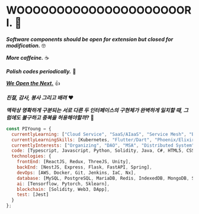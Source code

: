 # WOOOOOOOOOOOOOOOOOOOOORI. 🐳

***Software components should be open for extension but closed for modification.*** 🤓

***More caffeine.*** ☕️

***Polish codes periodically.*** 🧹

***[We Open the Next.](https://apps.apple.com/kr/app/id1470181651)*** 👍

***친절, 감사, 봉사 그리고 배려*** ❤️

***맥락상 명확하게 구분되는 서로 다른 두 인터페이스의 구현체가 완벽하게 일치할 때, 그럼에도 불구하고 중복을 허용해야할까?*** 🍺

```javascript
const PIYoung = {
  currentlyLearning: ["Cloud Service", "SaaS/AIaaS", "Service Mesh", "Blockchain", "NFT", "Metaverse"],
  currentlyLearningSkills: [Kubernetes, "Flutter/Dart", "Phoenix/Elixir"],
  currentlyInterests: ["Organizing", "DAO", "MSA", "Distributed System", "Reverse engineering", "Refactoring"],
  code: [Typescript, Javascript, Python, Solidity, Java, C#, HTML5, CSS3],
  technologies: {
    frontEnd: [ReactJS, Redux, ThreeJS, Unity],
    backEnd: [NestJS, Express, Flask, FastAPI, Spring],
    devOps: [AWS, Docker, Git, Jenkins, IaC, Nx],
    database: [MySQL, PostgreSQL, MariaDB, Redis, IndexedDB, MongoDB, SQLite],
    ai: [Tensorflow, Pytorch, Sklearn],
    blockchain: [Solidity, Web3, DApp],
    test: [Jest]
  }
};
```
